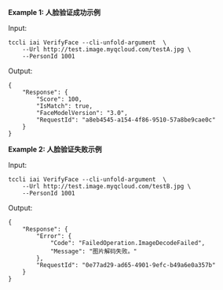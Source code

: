**Example 1: 人脸验证成功示例**



Input: 

```
tccli iai VerifyFace --cli-unfold-argument  \
    --Url http://test.image.myqcloud.com/testA.jpg \
    --PersonId 1001
```

Output: 
```
{
    "Response": {
        "Score": 100,
        "IsMatch": true,
        "FaceModelVersion": "3.0",
        "RequestId": "a8eb4545-a154-4f86-9510-57a8be9cae0c"
    }
}
```

**Example 2: 人脸验证失败示例**



Input: 

```
tccli iai VerifyFace --cli-unfold-argument  \
    --Url http://test.image.myqcloud.com/testB.jpg \
    --PersonId 1001
```

Output: 
```
{
    "Response": {
        "Error": {
            "Code": "FailedOperation.ImageDecodeFailed",
            "Message": "图片解码失败。"
        },
        "RequestId": "0e77ad29-ad65-4901-9efc-b49a6e0a357b"
    }
}
```

